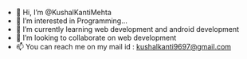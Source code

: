 - 👋 Hi, I’m @KushalKantiMehta
- 👀 I’m interested in Programming...
- 🌱 I’m currently learning web development and android development
- 💞️ I’m looking to collaborate on web development
- 📫 You can reach me on my mail id : kushalkanti9697@gmail.com

<!---
KushalKantiMehta/KushalKantiMehta is a ✨ special ✨ repository because its `README.md` (this file) appears on your GitHub profile.
You can click the Preview link to take a look at your changes.
--->
